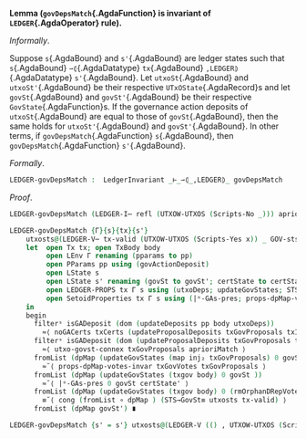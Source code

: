 <!--
```agda

{-# OPTIONS --safe #-}

open import Ledger.Conway.Specification.Transaction
open import Ledger.Conway.Specification.Abstract

module Ledger.Conway.Specification.Ledger.Properties.GovDepsMatch
  (txs : _) (open TransactionStructure txs)
  (abs : AbstractFunctions txs) (open AbstractFunctions abs)
  where

open import Ledger.Conway.Specification.Certs govStructure using (DepositPurpose)
open import Ledger.Conway.Specification.Ledger txs abs
open import Ledger.Conway.Specification.Ledger.Properties txs abs
open import Ledger.Prelude
open import Ledger.Conway.Specification.Utxo txs abs

open import Axiom.Set.Properties th
import Relation.Binary.Reasoning.Setoid as SetoidReasoning

open SetoidReasoning (≡ᵉ-Setoid{DepositPurpose})
```
-->

<a id="lem:LedgerGovDepsMatch"></a>
**Lemma (`govDepsMatch`{.AgdaFunction} is invariant of `LEDGER`{.AgdaOperator} rule).**

*Informally*.

Suppose `s`{.AgdaBound} and `s'`{.AgdaBound} are ledger states such that
`s`{.AgdaBound} `⇀⦇`{.AgdaDatatype} `tx`{.AgdaBound} `,LEDGER⦈`{.AgdaDatatype} `s'`{.AgdaBound}.
Let `utxoSt`{.AgdaBound} and `utxoSt'`{.AgdaBound} be their respective
`UTxOState`{.AgdaRecord}s and let `govSt`{.AgdaBound}  and
`govSt'`{.AgdaBound} be their respective `GovState`{.AgdaFunction}s.
If the governance action deposits of `utxoSt`{.AgdaBound} are equal to those of
`govSt`{.AgdaBound}, then the same holds for `utxoSt'`{.AgdaBound} and `govSt'`{.AgdaBound}.
In other terms, if `govDepsMatch`{.AgdaFunction} `s`{.AgdaBound}, then
`govDepsMatch`{.AgdaFunction} `s'`{.AgdaBound}.

*Formally*.

```agda
LEDGER-govDepsMatch :  LedgerInvariant _⊢_⇀⦇_,LEDGER⦈_ govDepsMatch
```

*Proof*.

```agda
LEDGER-govDepsMatch (LEDGER-I⋯ refl (UTXOW-UTXOS (Scripts-No _))) aprioriMatch = aprioriMatch

LEDGER-govDepsMatch {Γ}{s}{tx}{s'}
    utxosts@(LEDGER-V⋯ tx-valid (UTXOW-UTXOS (Scripts-Yes x)) _ GOV-sts) aprioriMatch =
    let  open Tx tx; open TxBody body
         open LEnv Γ renaming (pparams to pp)
         open PParams pp using (govActionDeposit)
         open LState s
         open LState s' renaming (govSt to govSt'; certState to certState')
         open LEDGER-PROPS tx Γ s using (utxoDeps; updateGovStates; STS→GovSt≡)
         open SetoidProperties tx Γ s using (|ᵒ-GAs-pres; props-dpMap-votes-invar; utxo-govst-connex; noGACerts)
    in
    begin
      filterˢ isGADeposit (dom (updateDeposits pp body utxoDeps))
        ≈⟨ noGACerts txCerts (updateProposalDeposits txGovProposals txId govActionDeposit utxoDeps) ⟩
      filterˢ isGADeposit (dom (updateProposalDeposits txGovProposals txId govActionDeposit utxoDeps))
        ≈⟨ utxo-govst-connex txGovProposals aprioriMatch ⟩
      fromList (dpMap (updateGovStates (map inj₂ txGovProposals) 0 govSt))
        ≈˘⟨ props-dpMap-votes-invar txGovVotes txGovProposals ⟩
      fromList (dpMap (updateGovStates (txgov body) 0 govSt ))
        ≈˘⟨ |ᵒ-GAs-pres 0 govSt certState' ⟩
      fromList (dpMap (updateGovStates (txgov body) 0 (rmOrphanDRepVotes certState' govSt)))
        ≡˘⟨ cong (fromList ∘ dpMap ) (STS→GovSt≡ utxosts tx-valid) ⟩
      fromList (dpMap govSt') ∎

LEDGER-govDepsMatch {s' = s'} utxosts@(LEDGER-V (() , UTXOW-UTXOS (Scripts-No (_ , refl)) , _ , GOV-sts)) aprioriMatch
```
